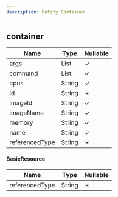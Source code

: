 ```yaml
---
description: Entity Container
---
```

container
---------

| **Name**       | **Type**     | **Nullable** |
| -------------- | ------------ | ------------ |
| args           | List<String> | &check;      |
| command        | List<String> | &check;      |
| cpus           | String       | &check;      |
| id             | String       | &cross;      |
| imageId        | String       | &check;      |
| imageName      | String       | &check;      |
| memory         | String       | &check;      |
| name           | String       | &check;      |
| referencedType | String       | &cross;      |

#### BasicResource
| **Name**       | **Type** | **Nullable** |
| -------------- | -------- | ------------ |
| referencedType | String   | &cross;      |
